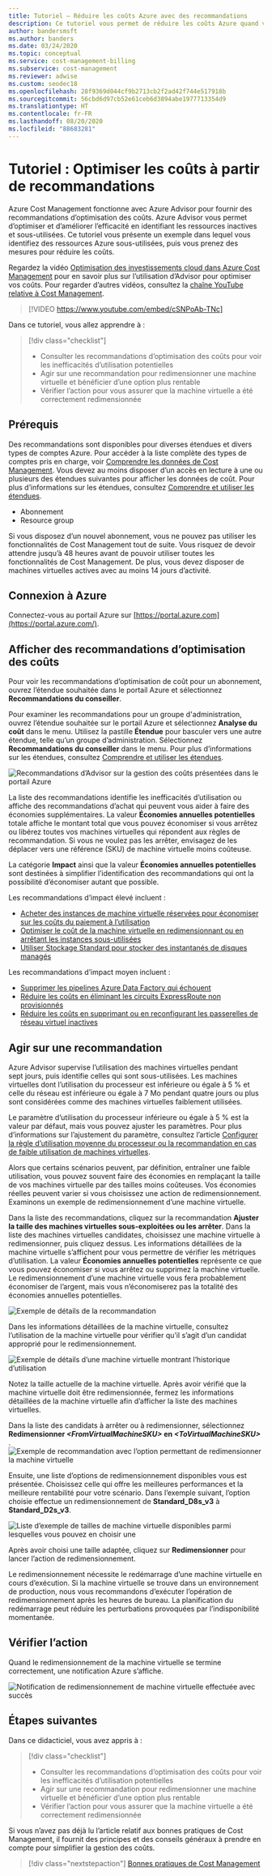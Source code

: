 ```yaml
---
title: Tutoriel – Réduire les coûts Azure avec des recommandations
description: Ce tutoriel vous permet de réduire les coûts Azure quand vous agissez sur les recommandations d’optimisation.
author: bandersmsft
ms.author: banders
ms.date: 03/24/2020
ms.topic: conceptual
ms.service: cost-management-billing
ms.subservice: cost-management
ms.reviewer: adwise
ms.custom: seodec18
ms.openlocfilehash: 28f9369d044cf9b2713cb2f2ad42f744e517918b
ms.sourcegitcommit: 56cbd6d97cb52e61ceb6d3894abe1977713354d9
ms.translationtype: HT
ms.contentlocale: fr-FR
ms.lasthandoff: 08/20/2020
ms.locfileid: "88683281"
---
```

# <a name="tutorial-optimize-costs-from-recommendations"></a>Tutoriel : Optimiser les coûts à partir de recommandations

Azure Cost Management fonctionne avec Azure Advisor pour fournir des recommandations d’optimisation des coûts. Azure Advisor vous permet d’optimiser et d’améliorer l’efficacité en identifiant les ressources inactives et sous-utilisées. Ce tutoriel vous présente un exemple dans lequel vous identifiez des ressources Azure sous-utilisées, puis vous prenez des mesures pour réduire les coûts.

Regardez la vidéo [Optimisation des investissements cloud dans Azure Cost Management](https://www.youtube.com/watch?v=cSNPoAb-TNc) pour en savoir plus sur l’utilisation d’Advisor pour optimiser vos coûts. Pour regarder d’autres vidéos, consultez la [chaîne YouTube relative à Cost Management](https://www.youtube.com/c/AzureCostManagement).

>[!VIDEO https://www.youtube.com/embed/cSNPoAb-TNc]

Dans ce tutoriel, vous allez apprendre à :

> [!div class="checklist"]
> * Consulter les recommandations d’optimisation des coûts pour voir les inefficacités d’utilisation potentielles
> * Agir sur une recommandation pour redimensionner une machine virtuelle et bénéficier d’une option plus rentable
> * Vérifier l’action pour vous assurer que la machine virtuelle a été correctement redimensionnée

## <a name="prerequisites"></a>Prérequis
Des recommandations sont disponibles pour diverses étendues et divers types de comptes Azure. Pour accéder à la liste complète des types de comptes pris en charge, voir [Comprendre les données de Cost Management](understand-cost-mgt-data.md). Vous devez au moins disposer d’un accès en lecture à une ou plusieurs des étendues suivantes pour afficher les données de coût. Pour plus d’informations sur les étendues, consultez [Comprendre et utiliser les étendues](understand-work-scopes.md).

- Abonnement
- Resource group

Si vous disposez d’un nouvel abonnement, vous ne pouvez pas utiliser les fonctionnalités de Cost Management tout de suite. Vous risquez de devoir attendre jusqu’à 48 heures avant de pouvoir utiliser toutes les fonctionnalités de Cost Management. De plus, vous devez disposer de machines virtuelles actives avec au moins 14 jours d’activité.

## <a name="sign-in-to-azure"></a>Connexion à Azure
Connectez-vous au portail Azure sur [https://portal.azure.com](https://portal.azure.com/).

## <a name="view-cost-optimization-recommendations"></a>Afficher des recommandations d’optimisation des coûts

Pour voir les recommandations d’optimisation de coût pour un abonnement, ouvrez l’étendue souhaitée dans le portail Azure et sélectionnez **Recommandations du conseiller**.

Pour examiner les recommandations pour un groupe d'administration, ouvrez l’étendue souhaitée sur le portail Azure et sélectionnez **Analyse du coût** dans le menu. Utilisez la pastille **Étendue** pour basculer vers une autre étendue, telle qu’un groupe d’administration. Sélectionnez **Recommandations du conseiller** dans le menu. Pour plus d’informations sur les étendues, consultez [Comprendre et utiliser les étendues](understand-work-scopes.md).

![Recommandations d’Advisor sur la gestion des coûts présentées dans le portail Azure](./media/tutorial-acm-opt-recommendations/advisor-recommendations.png)

La liste des recommandations identifie les inefficacités d’utilisation ou affiche des recommandations d’achat qui peuvent vous aider à faire des économies supplémentaires. La valeur **Économies annuelles potentielles** totale affiche le montant total que vous pouvez économiser si vous arrêtez ou libérez toutes vos machines virtuelles qui répondent aux règles de recommandation. Si vous ne voulez pas les arrêter, envisagez de les déplacer vers une référence (SKU) de machine virtuelle moins coûteuse.

La catégorie **Impact** ainsi que la valeur **Économies annuelles potentielles** sont destinées à simplifier l’identification des recommandations qui ont la possibilité d’économiser autant que possible.

Les recommandations d’impact élevé incluent :
- [Acheter des instances de machine virtuelle réservées pour économiser sur les coûts du paiement à l’utilisation](../../advisor/advisor-cost-recommendations.md#buy-reserved-virtual-machine-instances-to-save-money-over-pay-as-you-go-costs)
- [Optimiser le coût de la machine virtuelle en redimensionnant ou en arrêtant les instances sous-utilisées](../../advisor/advisor-cost-recommendations.md#optimize-virtual-machine-spend-by-resizing-or-shutting-down-underutilized-instances)
- [Utiliser Stockage Standard pour stocker des instantanés de disques managés](../../advisor/advisor-cost-recommendations.md#use-standard-snapshots-for-managed-disks)

Les recommandations d’impact moyen incluent :
- [Supprimer les pipelines Azure Data Factory qui échouent](../../advisor/advisor-cost-recommendations.md#delete-azure-data-factory-pipelines-that-are-failing)
- [Réduire les coûts en éliminant les circuits ExpressRoute non provisionnés](../../advisor/advisor-cost-recommendations.md#reduce-costs-by-eliminating-unprovisioned-expressroute-circuits)
- [Réduire les coûts en supprimant ou en reconfigurant les passerelles de réseau virtuel inactives](../../advisor/advisor-cost-recommendations.md#reduce-costs-by-deleting-or-reconfiguring-idle-virtual-network-gateways)

## <a name="act-on-a-recommendation"></a>Agir sur une recommandation

Azure Advisor supervise l’utilisation des machines virtuelles pendant sept jours, puis identifie celles qui sont sous-utilisées. Les machines virtuelles dont l’utilisation du processeur est inférieure ou égale à 5 % et celle du réseau est inférieure ou égale à 7 Mo pendant quatre jours ou plus sont considérées comme des machines virtuelles faiblement utilisées.

Le paramètre d’utilisation du processeur inférieure ou égale à 5 % est la valeur par défaut, mais vous pouvez ajuster les paramètres. Pour plus d’informations sur l’ajustement du paramètre, consultez l’article [Configurer la règle d’utilisation moyenne du processeur ou la recommandation en cas de faible utilisation de machines virtuelles](../../advisor/advisor-get-started.md#configure-low-usage-vm-recommendation).

Alors que certains scénarios peuvent, par définition, entraîner une faible utilisation, vous pouvez souvent faire des économies en remplaçant la taille de vos machines virtuelle par des tailles moins coûteuses. Vos économies réelles peuvent varier si vous choisissez une action de redimensionnement. Examinons un exemple de redimensionnement d’une machine virtuelle.

Dans la liste des recommandations, cliquez sur la recommandation **Ajuster la taille des machines virtuelles sous-exploitées ou les arrêter**. Dans la liste des machines virtuelles candidates, choisissez une machine virtuelle à redimensionner, puis cliquez dessus. Les informations détaillées de la machine virtuelle s’affichent pour vous permettre de vérifier les métriques d’utilisation. La valeur **Économies annuelles potentielles** représente ce que vous pouvez économiser si vous arrêtez ou supprimez la machine virtuelle. Le redimensionnement d’une machine virtuelle vous fera probablement économiser de l’argent, mais vous n’économiserez pas la totalité des économies annuelles potentielles.

![Exemple de détails de la recommandation](./media/tutorial-acm-opt-recommendations/recommendation-details.png)

Dans les informations détaillées de la machine virtuelle, consultez l’utilisation de la machine virtuelle pour vérifier qu’il s’agit d’un candidat approprié pour le redimensionnement.

![Exemple de détails d’une machine virtuelle montrant l’historique d’utilisation](./media/tutorial-acm-opt-recommendations/vm-details.png)

Notez la taille actuelle de la machine virtuelle. Après avoir vérifié que la machine virtuelle doit être redimensionnée, fermez les informations détaillées de la machine virtuelle afin d’afficher la liste des machines virtuelles.

Dans la liste des candidats à arrêter ou à redimensionner, sélectionnez **Redimensionner _&lt;FromVirtualMachineSKU&gt;_ en _&lt;ToVirtualMachineSKU&gt;_** .
![Exemple de recommandation avec l’option permettant de redimensionner la machine virtuelle](./media/tutorial-acm-opt-recommendations/resize-vm.png)

Ensuite, une liste d’options de redimensionnement disponibles vous est présentée. Choisissez celle qui offre les meilleures performances et la meilleure rentabilité pour votre scénario. Dans l’exemple suivant, l’option choisie effectue un redimensionnement de **Standard_D8s_v3** à **Standard_D2s_v3**.

![Liste d’exemple de tailles de machine virtuelle disponibles parmi lesquelles vous pouvez en choisir une](./media/tutorial-acm-opt-recommendations/choose-size.png)

Après avoir choisi une taille adaptée, cliquez sur **Redimensionner** pour lancer l’action de redimensionnement.

Le redimensionnement nécessite le redémarrage d’une machine virtuelle en cours d’exécution. Si la machine virtuelle se trouve dans un environnement de production, nous vous recommandons d’exécuter l’opération de redimensionnement après les heures de bureau. La planification du redémarrage peut réduire les perturbations provoquées par l’indisponibilité momentanée.

## <a name="verify-the-action"></a>Vérifier l’action

Quand le redimensionnement de la machine virtuelle se termine correctement, une notification Azure s’affiche.

![Notification de redimensionnement de machine virtuelle effectuée avec succès](./media/tutorial-acm-opt-recommendations/resized-notification.png)

## <a name="next-steps"></a>Étapes suivantes

Dans ce didacticiel, vous avez appris à :

> [!div class="checklist"]
> * Consulter les recommandations d’optimisation des coûts pour voir les inefficacités d’utilisation potentielles
> * Agir sur une recommandation pour redimensionner une machine virtuelle et bénéficier d’une option plus rentable
> * Vérifier l’action pour vous assurer que la machine virtuelle a été correctement redimensionnée

Si vous n’avez pas déjà lu l’article relatif aux bonnes pratiques de Cost Management, il fournit des principes et des conseils généraux à prendre en compte pour simplifier la gestion des coûts.

> [!div class="nextstepaction"]
> [Bonnes pratiques de Cost Management](cost-mgt-best-practices.md)
